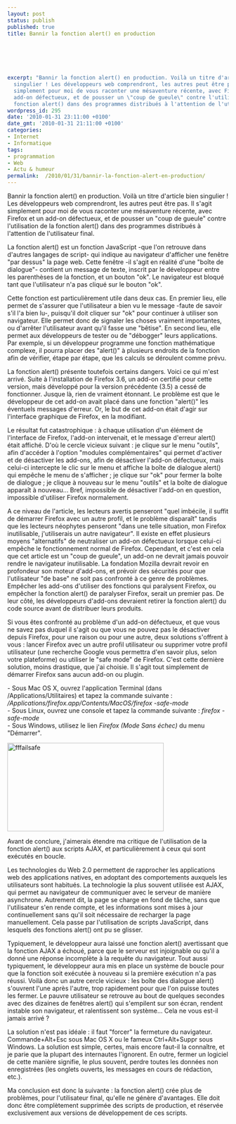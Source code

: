 ```yaml
---
layout: post
status: publish
published: true
title: Bannir la fonction alert() en production

  
  



excerpt: "Bannir la fonction alert() en production. Voilà un titre d'article bien
  singulier ! Les développeurs web comprendront, les autres peut être pas. Il s'agit
  simplement pour moi de vous raconter une mésaventure récente, avec Firefox et un
  add-on défectueux, et de pousser un \"coup de gueule\" contre l'utilisation de la
  fonction alert() dans des programmes distribués à l'attention de l'utilisateur final.\r\n\r\n"
wordpress_id: 295
date: '2010-01-31 23:11:00 +0100'
date_gmt: '2010-01-31 21:11:00 +0100'
categories:
- Internet
- Informatique
tags:
- programmation
- Web
- Actu & humeur
permalink:  /2010/01/31/bannir-la-fonction-alert-en-production/
---
```

<p>Bannir la fonction alert() en production. Voilà un titre d'article bien singulier ! Les développeurs web comprendront, les autres peut être pas. Il s'agit simplement pour moi de vous raconter une mésaventure récente, avec Firefox et un add-on défectueux, et de pousser un "coup de gueule" contre l'utilisation de la fonction alert() dans des programmes distribués à l'attention de l'utilisateur final.</p>
<p><a id="more"></a><a id="more-295"></a></p>
<p>La fonction alert() est un fonction JavaScript -que l'on retrouve dans d'autres langages de script- qui indique au navigateur d'afficher une fenêtre "par dessus" la page web. Cette fenêtre -il s'agit en réalité d'une "boîte de dialogue"- contient un message de texte, inscrit par le développeur entre les parenthèses de la fonction, et un bouton "ok". Le navigateur est bloqué tant que l'utilisateur n'a pas cliqué sur le bouton "ok".</p>
<p>Cette fonction est particulièrement utile dans deux cas. En premier lieu, elle permet de s'assurer que l'utilisateur a bien vu le message -faute de savoir s'il l'a bien lu-, puisqu'il doit cliquer sur "ok" pour continuer à utiliser son navigateur. Elle permet donc de signaler les choses vraiment importantes, ou d'arrêter l'utilisateur avant qu'il fasse une "bêtise". En second lieu, elle permet aux développeurs de tester ou de "débogger" leurs applications. Par exemple, si un développeur programme une fonction mathématique complexe, il pourra placer des "alert()" à plusieurs endroits de la fonction afin de vérifier, étape par étape, que les calculs se déroulent comme prévu.</p>
<p>La fonction alert() présente toutefois certains dangers. Voici ce qui m'est arrivé. Suite à l'installation de Firefox 3.6, un add-on certifié pour cette version, mais développé pour la version précédente (3.5) a cessé de fonctionner. Jusque là, rien de vraiment étonnant. Le problème est que le développeur de cet add-on avait placé dans une fonction "alert()" les éventuels messages d'erreur. Or, le but de cet add-on était d'agir sur l'interface graphique de Firefox, en la modifiant. </p>
<p>Le résultat fut catastrophique : à chaque utilisation d'un élément de l'interface de Firefox, l'add-on intervenait, et le message d'erreur alert() était affiché. D'où le cercle vicieux suivant : je clique sur le menu "outils", afin d'accéder à l'option "modules complémentaires" qui permet d'activer et de désactiver les add-ons, afin de désactiver l'add-on défectueux, mais celui-ci intercepte le clic sur le menu et affiche la boîte de dialogue alert() qui empêche le menu de s'afficher ; je clique sur "ok" pour fermer la boîte de dialogue ; je clique à nouveau sur le menu "outils" et la boîte de dialogue apparaît à nouveau... Bref, impossible de désactiver l'add-on en question, impossible d'utiliser Firefox normalement.</p>
<p>A ce niveau de l'article, les lecteurs avertis penseront "quel imbécile, il suffit de démarrer Firefox avec un autre profil, et le problème disparaît" tandis que les lecteurs néophytes penseront "dans une telle situation, mon Firefox inutilisable, j'utiliserais un autre navigateur". Il existe en effet plusieurs moyens "alternatifs" de neutraliser un add-on défectueux lorsque celui-ci empêche le fonctionnement normal de Firefox. Cependant, et c'est en cela que cet article est un "coup de gueule", un add-on ne devrait jamais pouvoir rendre le navigateur inutilisable. La fondation Mozilla devrait revoir en profondeur son moteur d'add-ons, et prévoir des sécurités pour que l'utilisateur "de base" ne soit pas confronté à ce genre de problèmes. Empêcher les add-ons d'utiliser des fonctions qui paralysent Firefox, ou empêcher la fonction alert() de paralyser Firefox, serait un premier pas. De leur côté, les développeurs d'add-ons devraient retirer la fonction alert() du code source avant de distribuer leurs produits.</p>
<p>Si vous êtes confronté au problème d'un add-on défectueux, et que vous ne savez pas duquel il s'agit ou que vous ne pouvez pas le désactiver depuis Firefox, pour une raison ou pour une autre, deux solutions s'offrent à vous : lancer Firefox avec un autre profil utilisateur ou supprimer votre profil utilisateur (une recherche Google vous permettra d'en savoir plus, selon votre plateforme) ou utiliser le "safe mode" de Firefox. C'est cette dernière solution, moins drastique, que j'ai choisie. Il s'agit tout simplement de démarrer Firefox sans aucun add-on ou plugin.</p>
<p>- Sous Mac OS X, ouvrez l'application Terminal (dans /Applications/Utilitaires) et tapez la commande suivante : <em>/Applications/firefox.app/Contents/MacOS/firefox  -safe-mode</em><br />
- Sous Linux, ouvrez une console et tapez la commande suivante : <em>firefox  -safe-mode</em><br />
- Sous Windows, utilisez le lien <em>Firefox (Mode Sans échec)</em> du menu "Démarrer".</p>
<p><a href="http://www.flickr.com/photos/valhallafr/4320226638/" title="fffailsafe de GF @ valhalla.fr, sur Flickr"><img src="http://farm5.static.flickr.com/4019/4320226638_993ff3ec4e_o.png" width="356" height="201" alt="fffailsafe" /></a></p>
<p>Avant de conclure, j'aimerais étendre ma critique de l'utilisation de la fonction alert() aux scripts AJAX, et particulièrement à ceux qui sont exécutés en boucle.</p>
<p>Les technologies du Web 2.0 permettent de rapprocher les applications web des applications natives, en adoptant des comportements auxquels les utilisateurs sont habitués. La technologie la plus souvent utilisée est AJAX, qui permet au navigateur de communiquer avec le serveur de manière asynchrone. Autrement dit, la page se charge en fond de tâche, sans que l'utilisateur s'en rende compte, et les informations sont mises à jour continuellement sans qu'il soit nécessaire de recharger la page manuellement. Cela passe par l'utilisation de scripts JavaScript, dans lesquels des fonctions alert() ont pu se glisser. </p>
<p>Typiquement, le développeur aura laissé une fonction alert() avertissant que la fonction AJAX a échoué, parce que le serveur est injoignable ou qu'il a donné une réponse incomplète à la requête du navigateur. Tout aussi typiquement, le développeur aura mis en place un système de boucle pour que la fonction soit exécutée à nouveau si la première exécution n'a pas réussi. Voilà donc un autre cercle vicieux : les boîte des dialogue alert() s'ouvrent l'une après l'autre, trop rapidement pour que l'on puisse toutes les fermer. Le pauvre utilisateur se retrouve au bout de quelques secondes avec des dizaines de fenêtres alert() qui s'empilent sur son écran, rendent instable son navigateur, et ralentissent son système... Cela ne vous est-il jamais arrivé ?</p>
<p>La solution n'est pas idéale : il faut "forcer" la fermeture du navigateur. Commande+Alt+Esc sous Mac OS X ou le fameux Ctrl+Alt+Suppr sous Windows. La solution est simple, certes, mais encore faut-il la connaître, et je parie que la plupart des internautes l'ignorent. En outre, fermer un logiciel de cette manière signifie, le plus souvent, perdre toutes les données non enregistrées (les onglets ouverts, les messages en cours de rédaction, etc.).</p>
<p>Ma conclusion est donc la suivante : la fonction alert() crée plus de problèmes, pour l'utilisateur final, qu'elle ne génère d'avantages. Elle doit donc être complètement supprimée des scripts de production, et réservée exclusivement aux versions de développement de ces scripts.</p>

